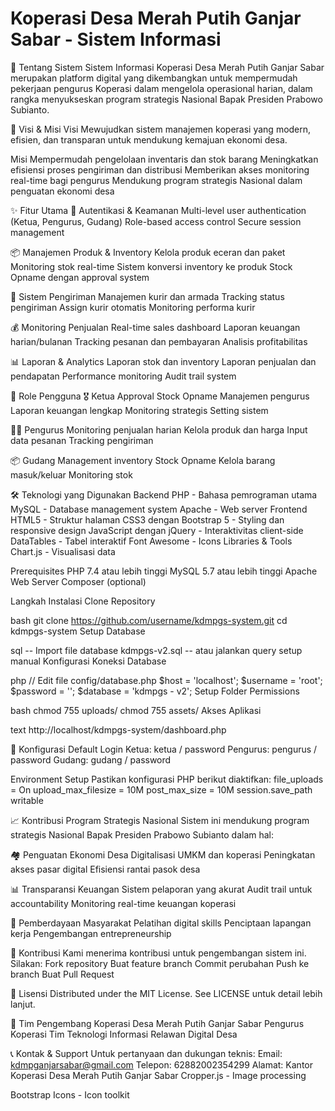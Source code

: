 # Koperasi Desa Merah Putih Ganjar Sabar - Sistem Informasi
🏢 Tentang Sistem
Sistem Informasi Koperasi Desa Merah Putih Ganjar Sabar merupakan platform digital yang dikembangkan untuk mempermudah pekerjaan pengurus Koperasi dalam mengelola operasional harian, dalam rangka menyukseskan program strategis Nasional Bapak Presiden Prabowo Subianto.

🎯 Visi & Misi
Visi
Mewujudkan sistem manajemen koperasi yang modern, efisien, dan transparan untuk mendukung kemajuan ekonomi desa.

Misi
Mempermudah pengelolaan inventaris dan stok barang
Meningkatkan efisiensi proses pengiriman dan distribusi
Memberikan akses monitoring real-time bagi pengurus
Mendukung program strategis Nasional dalam penguatan ekonomi desa

✨ Fitur Utama
🔐 Autentikasi & Keamanan
Multi-level user authentication (Ketua, Pengurus, Gudang)
Role-based access control
Secure session management

📦 Manajemen Produk & Inventory
Kelola produk eceran dan paket
Monitoring stok real-time
Sistem konversi inventory ke produk
Stock Opname dengan approval system

🚚 Sistem Pengiriman
Manajemen kurir dan armada
Tracking status pengiriman
Assign kurir otomatis
Monitoring performa kurir

💰 Monitoring Penjualan
Real-time sales dashboard
Laporan keuangan harian/bulanan
Tracking pesanan dan pembayaran
Analisis profitabilitas

📊 Laporan & Analytics
Laporan stok dan inventory
Laporan penjualan dan pendapatan
Performance monitoring
Audit trail system

👥 Role Pengguna
🎖️ Ketua
Approval Stock Opname
Manajemen pengurus
Laporan keuangan lengkap
Monitoring strategis
Setting sistem

👨‍💼 Pengurus
Monitoring penjualan harian
Kelola produk dan harga
Input data pesanan
Tracking pengiriman

📦 Gudang
Management inventory
Stock Opname
Kelola barang masuk/keluar
Monitoring stok

🛠️ Teknologi yang Digunakan
Backend
PHP - Bahasa pemrograman utama
MySQL - Database management system
Apache - Web server
Frontend
HTML5 - Struktur halaman
CSS3 dengan Bootstrap 5 - Styling dan responsive design
JavaScript dengan jQuery - Interaktivitas client-side
DataTables - Tabel interaktif
Font Awesome - Icons
Libraries & Tools
Chart.js - Visualisasi data

Prerequisites
PHP 7.4 atau lebih tinggi
MySQL 5.7 atau lebih tinggi
Apache Web Server
Composer (optional)

Langkah Instalasi
Clone Repository

bash
git clone https://github.com/username/kdmpgs-system.git
cd kdmpgs-system
Setup Database

sql
-- Import file database kdmpgs-v2.sql
-- atau jalankan query setup manual
Konfigurasi Koneksi Database

php
// Edit file config/database.php
$host = 'localhost';
$username = 'root';
$password = '';
$database = 'kdmpgs - v2';
Setup Folder Permissions

bash
chmod 755 uploads/
chmod 755 assets/
Akses Aplikasi

text
http://localhost/kdmpgs-system/dashboard.php

🔧 Konfigurasi
Default Login
Ketua: ketua / password
Pengurus: pengurus / password
Gudang: gudang / password

Environment Setup
Pastikan konfigurasi PHP berikut diaktifkan:
file_uploads = On
upload_max_filesize = 10M
post_max_size = 10M
session.save_path writable

📈 Kontribusi Program Strategis Nasional
Sistem ini mendukung program strategis Nasional Bapak Presiden Prabowo Subianto dalam hal:

🏘️ Penguatan Ekonomi Desa
Digitalisasi UMKM dan koperasi
Peningkatan akses pasar digital
Efisiensi rantai pasok desa

📊 Transparansi Keuangan
Sistem pelaporan yang akurat
Audit trail untuk accountability
Monitoring real-time keuangan koperasi

👥 Pemberdayaan Masyarakat
Pelatihan digital skills
Penciptaan lapangan kerja
Pengembangan entrepreneurship

🤝 Kontribusi
Kami menerima kontribusi untuk pengembangan sistem ini. Silakan:
Fork repository
Buat feature branch
Commit perubahan
Push ke branch
Buat Pull Request

📄 Lisensi
Distributed under the MIT License. See LICENSE untuk detail lebih lanjut.

👥 Tim Pengembang
Koperasi Desa Merah Putih Ganjar Sabar
Pengurus Koperasi
Tim Teknologi Informasi
Relawan Digital Desa

📞 Kontak & Support
Untuk pertanyaan dan dukungan teknis:
Email: kdmpganjarsabar@gmail.com
Telepon: 62882002354299
Alamat: Kantor Koperasi Desa Merah Putih Ganjar Sabar
Cropper.js - Image processing

Bootstrap Icons - Icon toolkit
